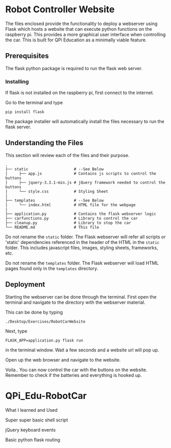 # Robot Controller Website

The files enclosed provide the functionality to deploy a webserver using Flask which hosts a website that can execute python functions on the raspberry pi. This provides a more graphical user interface when controlling the car. This is built for QPi Education as a minimally viable feature.

## Prerequisites

The flask python package is required to run the flask web server.

### Installing

If flask is not installed on the raspberry pi, first connect to the internet.

Go to the terminal and type

`pip install flask`

The package installer will automatically install the files necessary to run the flask server.

## Understanding the Files

This section will review each of the files and their purpose.

    .
    ├── static                    # --See Below
    |     ├── app.js              # Contains js scripts to control the buttons
    |     ├── jquery-3.3.1-min.js # jQuery framework needed to control the buttons
    |     └── style.css           # Styling Sheet
    |
    ├── templates                 # --See Below
    |     └── index.html          # HTML file for the webpage
    |
    ├── application.py            # Contains the flask webserver logic
    ├── carfunctions.py           # Library to control the car
    ├── cleanup.py                # Library to stop the car
    └── README.md                 # This file

Do not rename the `static` folder. The Flask webserver will refer all scripts or 'static' dependencies referenced in the header of the HTML in the `static` folder. This includes javascript files, images, styling sheets, frameworks, etc.

Do not rename the `templates` folder. The Flask webserver will load HTML pages found only in the `templates` directory.

## Deployment

Starting the webserver can be done through the terminal. First open the terminal and navigate to the directory with the webserver material.

This can be done by typing

`./Desktop/Exercises/RobotCarWebsite`

Next, type

`FLASK_APP=application.py flask run`

in the terminal window. Wait a few seconds and a website url will pop up.

Open up the web browser and navigate to the website.

Voila.. You can now control the car with the buttons on the website. Remember to check if the batteries and everything is hooked up.

# QPi_Edu-RobotCar

What I learned and Used

Super super basic shell script

jQuery keyboard events

Basic python flask routing
